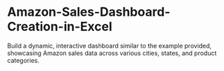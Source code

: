 # Amazon-Sales-Dashboard-Creation-in-Excel
 Build a dynamic, interactive dashboard similar to the example provided, showcasing Amazon sales data across various cities, states, and product categories. 
